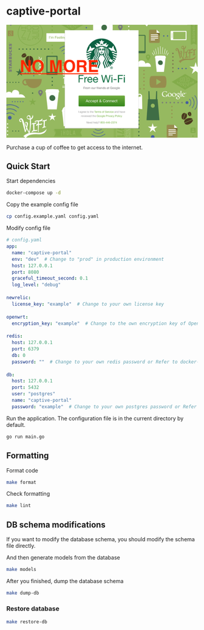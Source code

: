 # captive-portal
![logo](images/starbucks.png)

Purchase a cup of coffee to get access to the internet.

## Quick Start
Start dependencies
```bash
docker-compose up -d
```

Copy the example config file
```bash
cp config.example.yaml config.yaml
```

Modify config file
```yaml
# config.yaml
app:
  name: "captive-portal"
  env: "dev"  # Change to "prod" in production environment
  host: 127.0.0.1
  port: 8080
  graceful_timeout_second: 0.1
  log_level: "debug"

newrelic:
  license_key: "example"  # Change to your own license key

openwrt:
  encryption_key: "example"  # Change to the own encryption key of OpenNDS

redis:
  host: 127.0.0.1
  port: 6379
  db: 0
  password: ""  # Change to your own redis password or Refer to docker-compose.yml

db:
  host: 127.0.0.1
  port: 5432
  user: "postgres"
  name: "captive-portal"
  password: "example"  # Change to your own postgres password or Refer to docker-compose.yml
```

Run the application. The configuration file is in the current directory by default.
```bash
go run main.go
```

## Formatting
Format code
```bash
make format
```
Check formatting
```bash
make lint
```

## DB schema modifications
If you want to modify the database schema, you should modify the schema file directly. 

And then generate models from the database
```bash
make models
```
After you finished, dump the database schema
```bash
make dump-db
```

### Restore database
```bash
make restore-db
```
